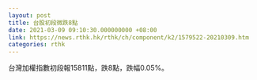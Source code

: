 ```yaml
---
layout: post
title: 台股初段微跌8點
date: 2021-03-09 09:10:30.000000000 +08:00
link: https://news.rthk.hk/rthk/ch/component/k2/1579522-20210309.htm
categories: rthk
---
```


台灣加權指數初段報15811點，跌8點，跌幅0.05%。

